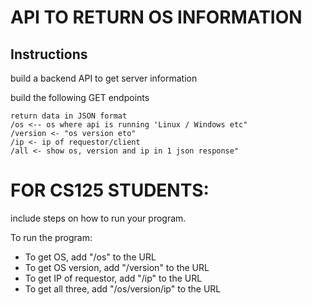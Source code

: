 # API TO RETURN OS INFORMATION


## Instructions
build a backend API to get server information

build the following GET endpoints

```
return data in JSON format
/os <-- os where api is running 'Linux / Windows etc"
/version <- "os version eto" 
/ip <- ip of requestor/client
/all <- show os, version and ip in 1 json response"
```

# FOR CS125 STUDENTS:
include steps on how to run your program.

To run the program:

- To get OS, add "/os" to the URL
- To get OS version, add "/version" to the URL
- To get IP of requestor, add "/ip" to the URL
- To get all three, add "/os/version/ip" to the URL
